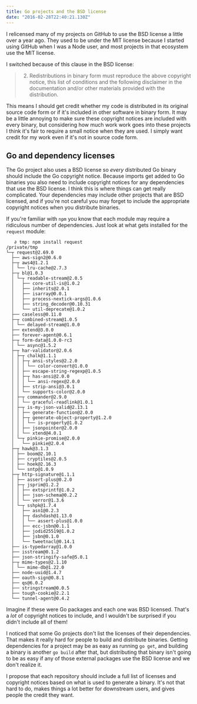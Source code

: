 ```yaml
---
title: Go projects and the BSD license
date: "2016-02-28T22:40:21.130Z"
---
```


I relicensed many of my projects on GitHub to use the BSD license a little over a year ago. They
used to be under the MIT license because I started using GitHub when I was a Node user, and most
projects in that ecosystem use the MIT license.

I switched because of this clause in the BSD license:

> 2. Redistributions in binary form must reproduce the above copyright notice,
this list of conditions and the following disclaimer in the documentation and/or
other materials provided with the distribution.

This means I should get credit whether my code is distributed in its original source code form or if
it's included in other software in binary form. It may be a little annoying to make sure these
copyright notices are included with every binary, but considering how much work work goes into these
projects I think it's fair to require a small notice when they are used. I simply want credit for my
work even if it's not in source code form.

## Go and dependency licenses

The Go project also uses a BSD license so *every* distributed Go binary should include the Go
copyright notice. Because imports get added to Go binaries you also need to include copyright
notices for any dependencies that use the BSD license. I think this is where things can get really
complicated. Your dependencies may include other projects that are BSD licensed, and if you're not
careful you may forget to include the appropriate copyright notices when you distribute binaries.

If you're familiar with `npm` you know that each module may require a ridiculous number of
dependencies. Just look at what gets installed for the `request` module:

```
   ∂ tmp: npm install request
/private/tmp
└─┬ request@2.69.0 
  ├── aws-sign2@0.6.0 
  ├─┬ aws4@1.2.1 
  │ └── lru-cache@2.7.3 
  ├─┬ bl@1.0.3 
  │ └─┬ readable-stream@2.0.5 
  │   ├── core-util-is@1.0.2 
  │   ├── inherits@2.0.1 
  │   ├── isarray@0.0.1 
  │   ├── process-nextick-args@1.0.6 
  │   ├── string_decoder@0.10.31 
  │   └── util-deprecate@1.0.2 
  ├── caseless@0.11.0 
  ├─┬ combined-stream@1.0.5 
  │ └── delayed-stream@1.0.0 
  ├── extend@3.0.0 
  ├── forever-agent@0.6.1 
  ├─┬ form-data@1.0.0-rc3 
  │ └── async@1.5.2 
  ├─┬ har-validator@2.0.6 
  │ ├─┬ chalk@1.1.1 
  │ │ ├─┬ ansi-styles@2.2.0 
  │ │ │ └── color-convert@1.0.0 
  │ │ ├── escape-string-regexp@1.0.5 
  │ │ ├─┬ has-ansi@2.0.0 
  │ │ │ └── ansi-regex@2.0.0 
  │ │ ├── strip-ansi@3.0.1 
  │ │ └── supports-color@2.0.0 
  │ ├─┬ commander@2.9.0 
  │ │ └── graceful-readlink@1.0.1 
  │ ├─┬ is-my-json-valid@2.13.1 
  │ │ ├── generate-function@2.0.0 
  │ │ ├─┬ generate-object-property@1.2.0 
  │ │ │ └── is-property@1.0.2 
  │ │ ├── jsonpointer@2.0.0 
  │ │ └── xtend@4.0.1 
  │ └─┬ pinkie-promise@2.0.0 
  │   └── pinkie@2.0.4 
  ├─┬ hawk@3.1.3 
  │ ├── boom@2.10.1 
  │ ├── cryptiles@2.0.5 
  │ ├── hoek@2.16.3 
  │ └── sntp@1.0.9 
  ├─┬ http-signature@1.1.1 
  │ ├── assert-plus@0.2.0 
  │ ├─┬ jsprim@1.2.2 
  │ │ ├── extsprintf@1.0.2 
  │ │ ├── json-schema@0.2.2 
  │ │ └── verror@1.3.6 
  │ └─┬ sshpk@1.7.4 
  │   ├── asn1@0.2.3 
  │   ├─┬ dashdash@1.13.0 
  │   │ └── assert-plus@1.0.0 
  │   ├── ecc-jsbn@0.1.1 
  │   ├── jodid25519@1.0.2 
  │   ├── jsbn@0.1.0 
  │   └── tweetnacl@0.14.1 
  ├── is-typedarray@1.0.0 
  ├── isstream@0.1.2 
  ├── json-stringify-safe@5.0.1 
  ├─┬ mime-types@2.1.10 
  │ └── mime-db@1.22.0 
  ├── node-uuid@1.4.7 
  ├── oauth-sign@0.8.1 
  ├── qs@6.0.2 
  ├── stringstream@0.0.5 
  ├── tough-cookie@2.2.1 
  └── tunnel-agent@0.4.2
  ```

Imagine if these were Go packages and each one was BSD licensed. That's a *lot* of copyright notices
to include, and I wouldn't be surprised if you didn't include all of them!

I noticed that some Go projects don't list the licenses of their dependencies. That makes it really
hard for people to build and distribute binaries. Getting dependencies for a project may be as easy
as running `go get`, and building a binary is another `go build` after that, but distributing that
binary isn't going to be as easy if any of those external packages use the BSD license and we don't
realize it.

I propose that each repository should include a full list of licenses and copyright notices based on
what is used to generate a binary. It's not that hard to do, makes things a lot better for
downstream users, and gives people the credit they want.

